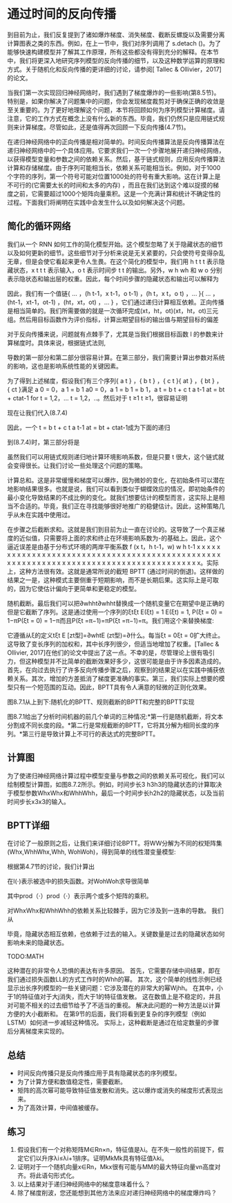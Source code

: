 

<!--
 * @version:
 * @Author:  StevenJokess https://github.com/StevenJokess
 * @Date: 2020-07-19 20:00:08
 * @LastEditors:  StevenJokess https://github.com/StevenJokess
 * @LastEditTime: 2020-08-26 17:48:50
 * @Description:MT, improve
 * @TODO::
 * @Reference:https://d2l.ai/chapter_recurrent-neural-networks/bptt.html
-->

# 通过时间的反向传播

到目前为止，我们反复提到了诸如爆炸梯度、消失梯度、截断反螺旋以及需要分离计算图表之类的东西。例如，在上一节中，我们对序列调用了 s.detach ()。为了能够快速构建模型并了解其工作原理，所有这些都没有得到充分的解释。在本节中，我们将更深入地研究序列模型的反向传播的细节，以及这种数学运算的原理和方式。关于随机化和反向传播的更详细的讨论，请参阅[ Tallec & Ollivier，2017]的论文。

当我们第一次实现回归神经网络时，我们遇到了梯度爆炸的一些影响(第8.5节)。特别是，如果你解决了问题集中的问题，你会发现梯度裁剪对于确保正确的收敛是至关重要的。为了更好地理解这个问题，本节将回顾如何为序列模型计算梯度。请注意，它的工作方式在概念上没有什么新的东西。毕竟，我们仍然只是应用链式规则来计算梯度。尽管如此，还是值得再次回顾一下反向传播(4.7节)。

在递归神经网络中的正向传播是相对简单的。时间反向传播算法是反向传播算法在递归神经网络中的一个具体应用。它要求我们一次一个步骤地展开递归神经网络，以获得模型变量和参数之间的依赖关系。然后，基于链式规则，应用反向传播算法计算和存储梯度。由于序列可能相当长，依赖关系可能相当长。例如，对于1000个字符的序列，第一个符号可能对位置1000处的符号有重大影响。这在计算上是不可行的(它需要太长的时间和太多的内存) ，而且在我们达到这个难以捉摸的梯度之前，它需要超过1000个矩阵向量乘积。这是一个充满计算和统计不确定性的过程。下面我们将阐明在实践中会发生什么以及如何解决这个问题。

## 简化的循环网络

我们从一个 RNN 如何工作的简化模型开始。这个模型忽略了关于隐藏状态的细节以及如何更新的细节。这些细节对于分析来说是无关紧要的，只会使符号变得杂乱无章，但是会使它看起来更令人生畏。在这个简化的模型中，我们用 h t t t 表示隐藏状态，x t t t 表示输入，o t 表示时间步 t t 的输出。另外，w h wh 和 w o 分别表示隐状态和输出层的权重。因此，每个时间步骤的隐藏状态和输出可以解释为

因此，我们有一个值链{ ... ，(h t-1，x t-1，o t-1) ，(h t，x t，o t) ，... }{ ... ，(ht-1，xt-1，ot-1) ，(ht，xt，ot) ，... } ，它们通过递归计算相互依赖。正向传播是相当简单的。我们所需要做的就是一次循环完成(xt，ht，ot)(xt，ht，ot)三元组。然后用目标函数作为评价指标，计算出期望目标的输出值与期望目标的偏差

对于反向传播来说，问题就有点棘手了，尤其是当我们根据目标函数 l 的参数来计算梯度时。具体来说，根据链式法则,

导数的第一部分和第二部分很容易计算。在第三部分，我们需要计算出参数对系统的影响，这也是影响系统性能的关键因素。

为了得到上述梯度，假设我们有三个序列{ a t } ，{ b t } ，{ c t }{ at } ，{ bt } ，{ ct }满足 a 0 = 0，a 1 = b 1 a0 = 0，a 1 = b 1 = b 1，a t = b t + c t a t-1 at = bt + ctat-1 for t = 1,2，... t = 1,2，..。然后对于 t ≥1 t ≥1，很容易证明

现在让我们代入(8.7.4)

因此，一个 t = b t + c t a t-1 at = bt + ctat-1成为下面的递归

到(8.7.4)时，第三部分将是

虽然我们可以用链式规则递归地计算环境影响系数，但是只要 t 很大，这个链式就会变得很长。让我们讨论一些处理这个问题的策略。

计算总和。这是非常缓慢和梯度可以爆炸，因为微妙的变化，在初始条件可以潜在地影响结果很多。也就是说，我们可以看到类似于蝴蝶效应的情况，即初始条件的最小变化导致结果的不成比例的变化。就我们想要估计的模型而言，这实际上是相当不合适的。毕竟，我们正在寻找能够很好地推广的稳健估计。因此，这种策略几乎从未在实践中使用过。

在步骤之后截断求和。这就是我们到目前为止一直在讨论的。这导致了一个真正梯度的近似值，只需要将上面的求和终止在环境影响系数为-的基础上。因此，这个逼近误差是由基于分布式环境的两岸平衡系数 f (x t，h t-1，w) w h t-1 x x x x x x x x x x x x x x x x x x x x x x x x x x x x x x x x x x x x x x x x x x x x x x x x x x x x x x x x x x x x x x x x x x x x x x x x x x x x x x x x x x x x x x x。实际上，这种方法很有效。这就是通常所说的截短 BPTT (通过时间的倒退)。这样做的结果之一是，这种模式主要侧重于短期影响，而不是长期后果。这实际上是可取的，因为它使估计偏向于更简单和更稳定的模型。

随机截断。最后我们可以把∂whht∂whht替换成一个随机变量它在期望中是正确的但是它截断了序列。这是通过使用一个序列的ξtξt E(ξt) = 1 E(ξt) = 1, P(ξt = 0) = 1−πP(ξt = 0) = 1−π而且P(ξt =π−1)=πP(ξt =π−1)=π。我们用这个来替换梯度:

它遵循从ξ的定义tξt E [zt型]=∂whtE (zt型)=∂什么。每当ξt = 0ξt = 0扩大终止。这导致了变长序列的加权和，其中长序列很少，但适当地增加了权重。[Tallec & Ollivier, 2017]在他们的论文中提出了这一点。不幸的是，尽管理论上很有吸引力，但这种模型并不比简单的截断效果好多少，这很可能是由于许多因素造成的。首先，在向过去执行了许多反向传播步骤之后，观察到的结果足以在实践中捕获依赖关系。其次，增加的方差抵消了梯度更准确的事实。第三，我们实际上想要的模型只有一个短范围的互动。因此，BPTT具有令人满意的轻微的正则化效果。

图8.7.1从上到下:随机化的BPTT、规则截断的BPTT和完整的BPTT实现

图8.7.1给出了分析时间机器的前几个单词的三种情况:*第一行是随机截断，将文本分割成不同长度的段。*第二行是常规截断的BPTT，它将其分解为相同长度的序列。*第三行是导致计算上不可行的表达式的完整BPTT。

## 计算图

为了使递归神经网络计算过程中模型变量与参数之间的依赖关系可视化，我们可以绘制模型计算图，如图8.7.2所示。例如，时间步长3 h3h3的隐藏状态的计算取决于模型参数WhxWhx和WhhWhh，最后一个时间步长h2h2的隐藏状态，以及当前时间步长x3x3的输入。

## BPTT详细

在讨论了一般原则之后，让我们来详细讨论BPTT。将WW分解为不同的权矩阵集(Whx,WhhWhx,Whh, WohWoh)，得到简单的线性潜变量模型:

根据第4.7节的讨论，我们计算出

在l(⋅)表示被选中的损失函数。对WohWoh求导很简单



其中prod（⋅）prod（⋅）表示两个或多个矩阵的乘积。

对WhxWhx和WhhWhh的依赖关系比较棘手，因为它涉及到一连串的导数。 我们从

毕竟，隐藏状态相互依赖，也依赖于过去的输入。关键数量是过去的隐藏状态如何影响未来的隐藏状态。


TODO:MATH

这种潜在的非常令人恐惧的表达有许多原因。 首先，它需要存储中间结果，即在我们通过损失函数LL的方式工作时的Whh的幂。 其次，这个简单的线性示例已经显示出长序列模型的一些关键问题：它涉及潜在的非常大的幂Wjhh。 在其中，小于1的特征值对于大j消失，而大于1的特征值发散。 这在数值上是不稳定的，并且对可能不相关的过去细节给予了不适当的重视。 解决此问题的一种方法是以计算方便的大小截断和。 在第9节的后面，我们将看到更复杂的序列模型（例如LSTM）如何进一步减轻这种情况。 实际上，这种截断是通过在给定数量的步骤后分离梯度来实现的。

## 总结

* 时间反向传播只是反向传播应用于具有隐藏状态的序列模型。
* 为了计算方便和数值稳定性，需要截断。
* 矩阵的高次幂可能导致特征值发散和消失。这以爆炸或消失的梯度形式表现出来。
* 为了高效计算，中间值被缓存。

## 练习

1. 假设我们有一个对称矩阵M∈Rn×n，特征值是λi。在不失一般性的前提下，假定它们以升序λi≤λi+1排序。证明MkMk具有特征值λki。
2. 证明对于一个随机向量x∈Rn，Mkx很有可能与MM的最大特征向量vn高度对齐。将此语句形式化。
3. 以上结果对于递归神经网络中的梯度意味着什么？
4. 除了梯度削波，您还能想到其他方法来应对递归神经网络中的梯度爆炸吗？
